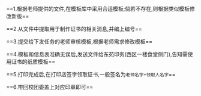 
==1.根据老师提供的文件,在模板库中采用合适模板;倘若不存在,则根据类似模板修改新版==

==2.从文件中提取用于制作证书的相关消息,并编上编号==

==3.提交给下发任务的老师审核模板,根据老师需求修改模板==

==4.模板和信息表准确无误后,发送文件给东苑印务(西区一楼食堂侧门),告知需使用证书的纸质模板==

==5.打印完成后,在打印店签字领取证书,一般签名为`老师名字+领取人名字`==

==6.带回校团委盖上对应印章即可==





